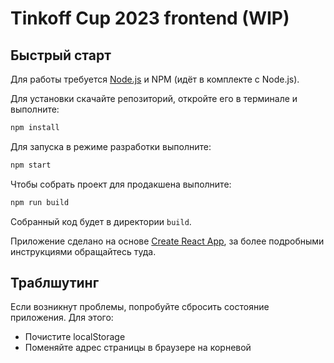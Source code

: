 # Tinkoff Cup 2023 frontend (WIP)

## Быстрый старт

Для работы требуется [Node.js](https://nodejs.org/) и NPM (идёт в комплекте с Node.js).

Для установки скачайте репозиторий, откройте его в терминале и выполните:

```bash
npm install
```

Для запуска в режиме разработки выполните:

```bash
npm start
```

Чтобы собрать проект для продакшена выполните:

```bash
npm run build
```

Собранный код будет в директории `build`.

Приложение сделано на основе [Create React App](https://github.com/facebook/create-react-app),
за более подробными инструкциями обращайтесь туда.

## Траблшутинг

Если возникнут проблемы, попробуйте сбросить состояние приложения. Для этого:

- Почистите localStorage
- Поменяйте адрес страницы в браузере на корневой
